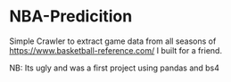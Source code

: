 # NBA-Predicition
Simple Crawler to extract game data from all seasons of https://www.basketball-reference.com/ I built for a friend.

NB: Its ugly and was a first project using pandas and bs4
